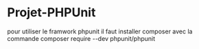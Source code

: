 # Projet-PHPUnit

pour utiliser le framwork phpunit il faut installer composer avec la commande
composer require --dev phpunit/phpunit
